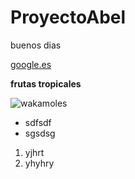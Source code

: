 # ProyectoAbel
buenos dias

[google.es](https://www.google.es)

**frutas tropicales**

![wakamoles](https://www.enciclopediadegastronomia.es/fotos/613_guacamoles.jpg)

* sdfsdf
* sgsdsg

1. yjhrt
2. yhyhry
